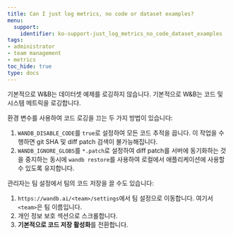 ```yaml
---
title: Can I just log metrics, no code or dataset examples?
menu:
  support:
    identifier: ko-support-just_log_metrics_no_code_dataset_examples
tags:
- administrator
- team management
- metrics
toc_hide: true
type: docs
---
```


기본적으로 W&B는 데이터셋 예제를 로깅하지 않습니다. 기본적으로 W&B는 코드 및 시스템 메트릭을 로깅합니다.

환경 변수를 사용하여 코드 로깅을 끄는 두 가지 방법이 있습니다:

1. `WANDB_DISABLE_CODE`를 `true`로 설정하여 모든 코드 추적을 끕니다. 이 작업을 수행하면 git SHA 및 diff patch 검색이 불가능해집니다.
2. `WANDB_IGNORE_GLOBS`를 `*.patch`로 설정하여 diff patch를 서버에 동기화하는 것을 중지하는 동시에 `wandb restore`를 사용하여 로컬에서 애플리케이션에 사용할 수 있도록 유지합니다.

관리자는 팀 설정에서 팀의 코드 저장을 끌 수도 있습니다:

1. `https://wandb.ai/<team>/settings`에서 팀 설정으로 이동합니다. 여기서 `<team>`은 팀 이름입니다.
2. 개인 정보 보호 섹션으로 스크롤합니다.
3. **기본적으로 코드 저장 활성화**를 전환합니다.
